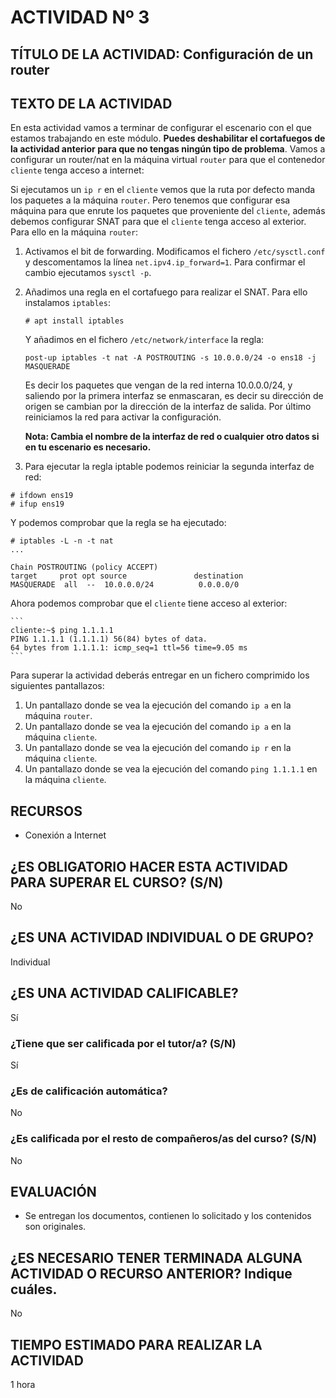 # ACTIVIDAD Nº 3

## TÍTULO DE LA ACTIVIDAD: Configuración de un router

## TEXTO DE LA ACTIVIDAD

En esta actividad vamos a terminar de configurar el escenario con el que estamos trabajando en este módulo. **Puedes deshabilitar el cortafuegos de la actividad anterior para que no tengas ningún tipo de problema**. Vamos a configurar un router/nat en la máquina virtual `router` para que el contenedor `cliente` tenga acceso a internet:

Si ejecutamos un `ip r` en el `cliente` vemos que la ruta por defecto manda los paquetes a la máquina `router`. Pero tenemos que configurar esa máquina para que enrute los paquetes que proveniente del `cliente`, además debemos configurar SNAT para que el `cliente` tenga acceso al exterior. Para ello en la máquina `router`:

1. Activamos el bit de forwarding. Modificamos el fichero `/etc/sysctl.conf` y descomentamos la línea `net.ipv4.ip_forward=1`. Para confirmar el cambio ejecutamos `sysctl -p`.
2. Añadimos una regla en el cortafuego para realizar el SNAT. Para ello instalamos `iptables`:

    ```
    # apt install iptables
    ```

    Y añadimos en el fichero `/etc/network/interface` la regla:

    ```
    post-up iptables -t nat -A POSTROUTING -s 10.0.0.0/24 -o ens18 -j MASQUERADE
    ```
    Es decir los paquetes que vengan de la red interna 10.0.0.0/24, y saliendo por la primera interfaz se enmascaran, es decir su dirección de origen se cambian por la dirección de la interfaz de salida. Por último reiniciamos la red para activar la configuración. 

    **Nota: Cambia el nombre de la interfaz de red o cualquier otro datos si en tu escenario es necesario.**

3. Para ejecutar la regla iptable podemos reiniciar la segunda interfaz de red:

```
# ifdown ens19
# ifup ens19
```

Y podemos comprobar que la regla se ha ejecutado:

```
# iptables -L -n -t nat
...

Chain POSTROUTING (policy ACCEPT)
target     prot opt source               destination         
MASQUERADE  all  --  10.0.0.0/24          0.0.0.0/0 
```

Ahora podemos comprobar que el `cliente` tiene acceso al exterior:

    ```
    cliente:~$ ping 1.1.1.1
    PING 1.1.1.1 (1.1.1.1) 56(84) bytes of data.
    64 bytes from 1.1.1.1: icmp_seq=1 ttl=56 time=9.05 ms
    ```

Para superar la actividad deberás entregar en un fichero comprimido los siguientes pantallazos:

1. Un pantallazo donde se vea la ejecución del comando `ip a` en la máquina `router`.
2. Un pantallazo donde se vea la ejecución del comando `ip a` en la máquina `cliente`.
3. Un pantallazo donde se vea la ejecución del comando `ip r` en la máquina `cliente`.
4. Un pantallazo donde se vea la ejecución del comando `ping 1.1.1.1` en la máquina `cliente`.

## RECURSOS

* Conexión a Internet

## ¿ES OBLIGATORIO HACER ESTA ACTIVIDAD PARA SUPERAR EL CURSO? (S/N)

No

## ¿ES UNA ACTIVIDAD INDIVIDUAL O DE GRUPO?

Individual

## ¿ES UNA ACTIVIDAD CALIFICABLE?

Sí

### ¿Tiene que ser calificada por el tutor/a? (S/N)

Sí

### ¿Es de calificación automática?

No

### ¿Es calificada por el resto de compañeros/as del curso? (S/N)

No

## EVALUACIÓN

* Se entregan los documentos, contienen lo solicitado y los contenidos son originales.

## ¿ES NECESARIO TENER TERMINADA ALGUNA ACTIVIDAD O RECURSO ANTERIOR? Indique cuáles.

No

## TIEMPO ESTIMADO PARA REALIZAR LA ACTIVIDAD

1 hora
